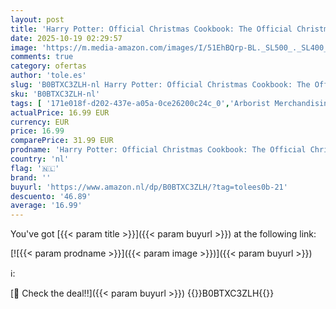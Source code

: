 ```yaml
---
layout: post
title: 'Harry Potter: Official Christmas Cookbook: The Official Christmas Cookbook'
date: 2025-10-19 02:29:57
image: 'https://m.media-amazon.com/images/I/51EhBQrp-BL._SL500_._SL400_.jpg'
comments: true
category: ofertas
author: 'tole.es'
slug: 'B0BTXC3ZLH-nl Harry Potter: Official Christmas Cookbook: The Official...'
sku: 'B0BTXC3ZLH-nl'
tags: [ '171e018f-d202-437e-a05a-0ce26200c24c_0','Arborist Merchandising Root','Boeken','Engelstalige boeken','Featured Categories','Filmgenres','Films','Hobbys, kunstnijverheid & huis','Kookboeken beroemdheden & tv-programmas','Kookboeken, eten & wijn','Kunst & fotografie','Podiumkunsten','Sciencefiction- & fantasyfilms','Self Service','Special Features Stores','🇳🇱', ]
actualPrice: 16.99 EUR
currency: EUR
price: 16.99
comparePrice: 31.99 EUR
prodname: 'Harry Potter: Official Christmas Cookbook: The Official Christmas Cookbook'
country: 'nl'
flag: '🇳🇱'
brand: ''
buyurl: 'https://www.amazon.nl/dp/B0BTXC3ZLH/?tag=tolees0b-21'
descuento: '46.89'
average: '16.99'
---
```


You've got [{{< param title >}}]({{< param buyurl >}}) at the following link:

[![{{< param prodname >}}]({{< param image >}})]({{< param buyurl >}})

ℹ️:


[🛒 Check the deal!!]({{< param buyurl >}})
{{<world>}}B0BTXC3ZLH{{</world>}}
